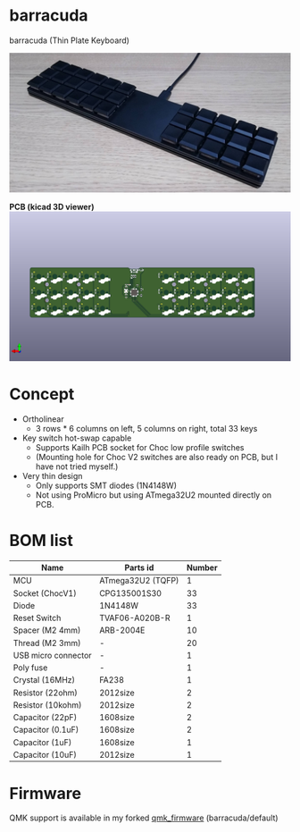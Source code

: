 # barracuda
barracuda (Thin Plate Keyboard)

![barracuda pic](doc/res/barracuda_2.jpg)

**PCB (kicad 3D viewer)**
![barracuda pcb](doc/res/barracuda_pcb.png)

# Concept

* Ortholinear
  * 3 rows \* 6 columns on left, 5 columns on right, total 33 keys
* Key switch hot-swap capable
  * Supports Kailh PCB socket for Choc low profile switches
  * (Mounting hole for Choc V2 switches are also ready on PCB, but I have not tried myself.)
* Very thin design
  * Only supports SMT diodes (1N4148W)
  * Not using ProMicro but using ATmega32U2 mounted directly on PCB.


# BOM list


| Name                | Parts id          | Number |
| ------------------- | ----------------- | ------ |
| MCU                 | ATmega32U2 (TQFP) | 1      |
| Socket (ChocV1)     | CPG135001S30      | 33     |
| Diode               | 1N4148W           | 33     |
| Reset Switch        | TVAF06-A020B-R    | 1      |
| Spacer (M2 4mm)     | ARB-2004E         | 10     |
| Thread (M2 3mm)     | -                 | 20     |
| USB micro connector | -                 | 1      |
| Poly fuse           | -                 | 1      |
| Crystal (16MHz)     | FA238             | 1      |
| Resistor (22ohm)    | 2012size          | 2      |
| Resistor (10kohm)   | 2012size          | 2      |
| Capacitor (22pF)    | 1608size          | 2      |
| Capacitor (0.1uF)   | 1608size          | 2      |
| Capacitor (1uF)     | 1608size          | 1      |
| Capacitor (10uF)    | 2012size          | 1      |


# Firmware

QMK support is available in my forked [qmk_firmware](https://github.com/knaruo/qmk_firmware) (barracuda/default)

